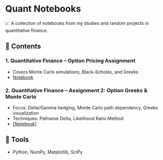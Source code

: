 # Quant Notebooks

📈 A collection of notebooks from my studies and random projects in quantitative finance.

## 📘 Contents

### 1. Quantitative Finance – Option Pricing Assignment
- Covers Monte Carlo simulations, Black-Scholes, and Greeks
- [Notebook](./Assignment1_D_Yanchuk.ipynb)

### 2. Quantitative Finance – Assignment 2: Option Greeks & Monte Carlo

- Focus: Delta/Gamma hedging, Monte Carlo path dependency, Greeks visualization
- Techniques: Pathwise Delta, Likelihood Ratio Method
- [[Notebook]](url)

## 🔧 Tools
- Python, NumPy, Matplotlib, SciPy
